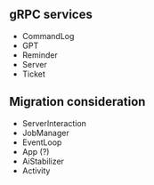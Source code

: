 ## gRPC services
- CommandLog
- GPT
- Reminder
- Server
- Ticket 

## Migration consideration
- ServerInteraction
- JobManager
- EventLoop
- App (?)
- AiStabilizer
- Activity